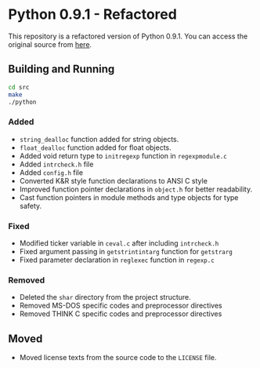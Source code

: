 # Python 0.9.1 - Refactored

This repository is a refactored version of Python 0.9.1. You can access the
original source from [here](https://github.com/smontanaro/python-0.9.1).

## Building and Running
```sh
cd src
make
./python
```

### Added
- `string_dealloc` function added for string objects.
- `float_dealloc` function added for float objects.
- Added void return type to `initregexp` function in `regexpmodule.c`
- Added `intrcheck.h` file
- Added `config.h` file
- Converted K&R style function declarations to ANSI C style
- Improved function pointer declarations in `object.h` for better readability.
- Cast function pointers in module methods and type objects for type safety.

### Fixed
- Modified ticker variable in `ceval.c` after including `intrcheck.h`
- Fixed argument passing in `getstrintintarg` function for `getstrarg`
- Fixed parameter declaration in `reglexec` function in `regexp.c`

### Removed
- Deleted the `shar` directory from the project structure.
- Removed MS-DOS specific codes and preprocessor directives
- Removed THINK C specific codes and preprocessor directives

## Moved
- Moved license texts from the source code to the `LICENSE` file.